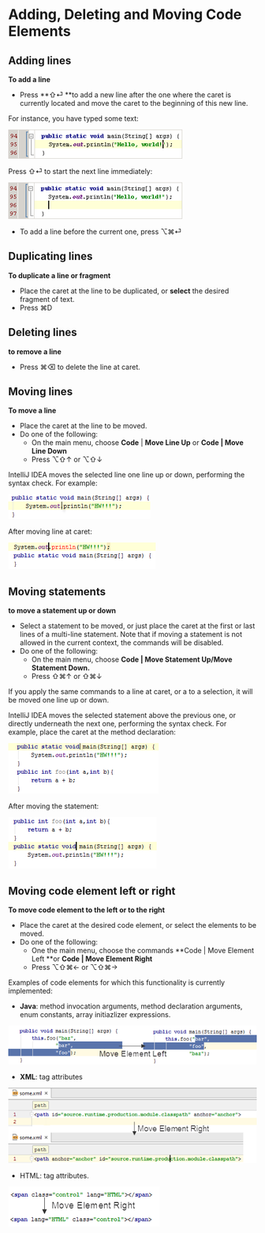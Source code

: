 # Adding, Deleting and Moving Code Elements

## Adding lines

**To add a line**

* Press **⇧⏎ **to add a new line after the one where the caret is currently located and move the caret to the beginning of this new line.

For instance, you have typed some text:

![](/assets/1506560798667.png)

Press ⇧⏎ to start the next line immediately:

![](/assets/1506560850313.png)

* To add a line before the current one, press ⌥⌘⏎



## Duplicating lines

**To duplicate a line or fragment**

* Place the caret at the line to be duplicated, or **select** the desired fragment of text.
* Press ⌘D



## Deleting lines

**to remove a line**

* Press  ⌘⌫ to delete the line at caret.



## Moving lines

**To move a line**

* Place the caret at the line to be moved.
* Do one of the following:
  * On the main menu, choose **Code** \| **Move Line Up** or **Code \| Move Line Down**
  * Press ⌥⇧↑ or ⌥⇧↓

IntelliJ IDEA moves the selected line one line up or down, performing the syntax check. For example:

![](/assets/1506561482521.png)

After moving line at caret:

![](/assets/1506561511848.png)

## Moving statements

**to move a statement up or down**

* Select a statement to be moved, or just place the caret at the first or last lines of a multi-line statement. Note that if moving a statement is not allowed in the current context, the commands will be disabled.
* Do one of the following:
  * On the main menu, choose **Code \| Move Statement Up/Move Statement Down.**
  * Press ⇧⌘↑ or ⇧⌘↓

If you apply the same commands to a line at caret, or a to a selection, it will be moved one line up or down.

IntelliJ IDEA moves the selected statement above the previous one, or directly underneath the next one, performing the syntax check. For example, place the caret at the method declaration:

![](/assets/1506561988409.png)

After moving the statement:

![](/assets/1506562019360.png)



## Moving code element left or right

**To move code element to the left or to the right**

* Place the caret at the desired code element, or select the elements to be moved.
* Do one of the following:
  * One the main menu, choose the commands **Code \| Move Element Left **or **Code \| Move Element Right**
  * Press ⌥⇧⌘← or ⌥⇧⌘→

Examples of code elements for which this functionality is currently implemented:

* **Java**: method invocation arguments, method declaration arguments, enum constants, array initiazlizer expressions.

![](/assets/1506562469078.png)

* **XML**: tag attributes

![](/assets/1506562536271.png)

* HTML: tag attributes.

![](/assets/1506562579612.png)



